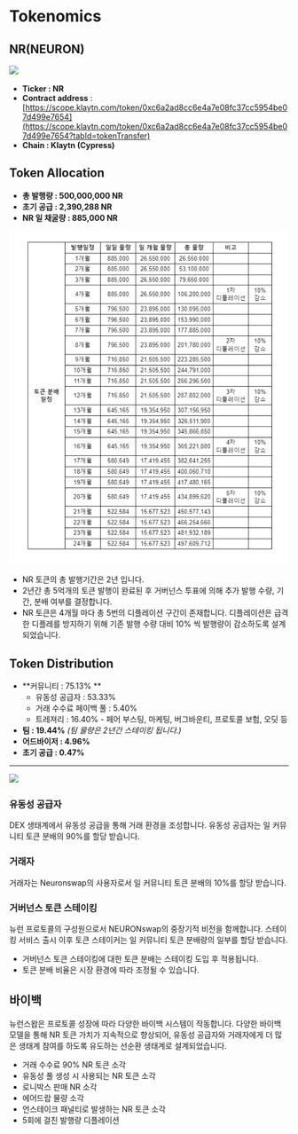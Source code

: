 # Tokenomics

## NR(NEURON)

![](../.gitbook/assets/KakaoTalk\_20211125\_112630909.png)

* **Ticker : NR**
* **Contract address** : [https://scope.klaytn.com/token/0xc6a2ad8cc6e4a7e08fc37cc5954be07d499e7654](https://scope.klaytn.com/token/0xc6a2ad8cc6e4a7e08fc37cc5954be07d499e7654?tabId=tokenTransfer)​
* **Chain : Klaytn (Cypress)**

## Token Allocation



* **총 발행량 : 500,000,000 NR**
* **초기 공급 :  2,390,288 NR**
* **NR 일 채굴량 : 885,000 NR**

![](<../.gitbook/assets/image (34).png>)

* NR 토큰의 총 발행기간은 2년 입니다.&#x20;
* 2년간 총 5억개의 토큰 발행이 완료된 후 거버넌스 투표에 의해 추가 발행 수량, 기간, 분배 여부를 결정합니다.&#x20;
* NR 토큰은 4개월 마다 총 5번의 디플레이션 구간이 존재합니다. 디플레이션은 급격한 디플레를 방지하기 위해 기존 발행 수량 대비 10% 씩 발행량이 감소하도록 설계되었습니다.

## Token Distribution



* **커뮤니티 : 75.13% **
  * 유동성 공급자 : 53.33%&#x20;
  * 거래 수수료 페이백 풀 : 5.40%
  * &#x20;트레져리 : 16.40%  - 페어 부스팅, 마케팅, 버그바운티, 프로토콜 보험, 오딧 등
* **팀 : 19.44%** _(팀 물량은 2년간 스테이킹 됩니다.)_
* **어드바이저 : 4.96%**
* **초기 공급 : 0.47%**
* ****

![](https://lh3.googleusercontent.com/vGpH0jqYOSyHDJsY2DlQC2DVAbbCKtcM5g9QHOKlebRVXBNn1i7eHRiXbh3tS2Tf7yeIYGA21gp9NXyb4AlntzoLC3CDPeBY3Pex6azjyAf9gRjsCgsoDWzX4xMZnCTAuDBDdP1f)



### 유동성 공급자

DEX 생태계에서 유동성 공급을 통해 거래 환경을 조성합니다. 유동성 공급자는 일 커뮤니티 토큰 분배의 90%를 할당 받습니다.

### 거래자

거래자는 Neuronswap의 사용자로서 일 커뮤니티 토큰 분배의 10%를 할당 받습니다.

### 거버넌스 토큰 스테이킹

뉴런 프로토콜의 구성원으로서 NEURONswap의 중장기적 비전을 함께합니다. 스테이킹 서비스 출시 이후 토큰 스테이커는 일 커뮤니티 토큰 분배량의 일부를 할당 받습니다.

* 거버넌스 토큰 스테이킹에 대한 토큰 분배는 스테이킹 도입 후 적용됩니다.
* 토큰 분배 비율은 시장 환경에 따라 조정될 수 있습니다.



## 바이백

뉴런스왑은 프로토콜 성장에 따라 다양한 바이백 시스템이 작동합니다. 다양한 바이백 모델을 통해 NR 토큰 가치가 지속적으로 향상되어, 유동성 공급자와 거래자에게 더 많은 생태계 참여를 하도록 유도하는 선순환 생태계로 설계되었습니다.

* 거래 수수료 90% NR 토큰 소각
* 유동성 풀 생성 시 사용되는 NR 토큰 소각
* 로니박스 판매 NR 소각
* 에어드랍 물량 소각
* 언스테이크 패널티로 발생하는 NR 토큰 소각
* 5회에 걸친 발행량 디플레이션
